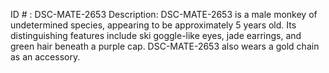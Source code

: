 ID # : DSC-MATE-2653
Description: DSC-MATE-2653 is a male monkey of undetermined species, appearing to be approximately 5 years old. Its distinguishing features include ski goggle-like eyes, jade earrings, and green hair beneath a purple cap. DSC-MATE-2653 also wears a gold chain as an accessory.